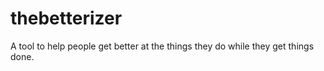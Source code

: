 thebetterizer
=============

A tool to help people get better at the things they do while they get things done. 
